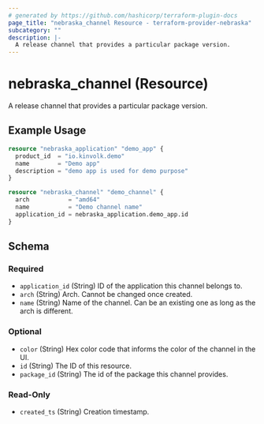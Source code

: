 ```yaml
---
# generated by https://github.com/hashicorp/terraform-plugin-docs
page_title: "nebraska_channel Resource - terraform-provider-nebraska"
subcategory: ""
description: |-
  A release channel that provides a particular package version.
---
```


# nebraska_channel (Resource)

A release channel that provides a particular package version.

## Example Usage

```terraform
resource "nebraska_application" "demo_app" {
  product_id  = "io.kinvolk.demo"
  name        = "Demo app"
  description = "demo app is used for demo purpose"
}

resource "nebraska_channel" "demo_channel" {
  arch           = "amd64"
  name           = "Demo channel name"
  application_id = nebraska_application.demo_app.id
}
```

<!-- schema generated by tfplugindocs -->
## Schema

### Required

- `application_id` (String) ID of the application this channel belongs to.
- `arch` (String) Arch. Cannot be changed once created.
- `name` (String) Name of the channel. Can be an existing one as long as the arch is different.

### Optional

- `color` (String) Hex color code that informs the color of the channel in the UI.
- `id` (String) The ID of this resource.
- `package_id` (String) The id of the package this channel provides.

### Read-Only

- `created_ts` (String) Creation timestamp.


